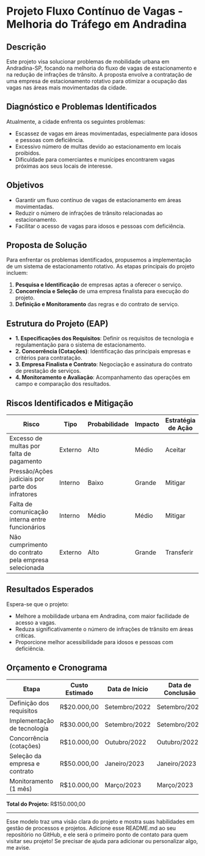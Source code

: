 # Projeto Fluxo Contínuo de Vagas - Melhoria do Tráfego em Andradina

## Descrição
Este projeto visa solucionar problemas de mobilidade urbana em Andradina-SP, focando na melhoria do fluxo de vagas de estacionamento e na redução de infrações de trânsito. A proposta envolve a contratação de uma empresa de estacionamento rotativo para otimizar a ocupação das vagas nas áreas mais movimentadas da cidade.

## Diagnóstico e Problemas Identificados
Atualmente, a cidade enfrenta os seguintes problemas:
- Escassez de vagas em áreas movimentadas, especialmente para idosos e pessoas com deficiência.
- Excessivo número de multas devido ao estacionamento em locais proibidos.
- Dificuldade para comerciantes e munícipes encontrarem vagas próximas aos seus locais de interesse.

## Objetivos
- Garantir um fluxo contínuo de vagas de estacionamento em áreas movimentadas.
- Reduzir o número de infrações de trânsito relacionadas ao estacionamento.
- Facilitar o acesso de vagas para idosos e pessoas com deficiência.

## Proposta de Solução
Para enfrentar os problemas identificados, propusemos a implementação de um sistema de estacionamento rotativo. As etapas principais do projeto incluem:
1. **Pesquisa e Identificação** de empresas aptas a oferecer o serviço.
2. **Concorrência e Seleção** de uma empresa finalista para execução do projeto.
3. **Definição e Monitoramento** das regras e do contrato de serviço.

## Estrutura do Projeto (EAP)
- **1. Especificações dos Requisitos**: Definir os requisitos de tecnologia e regulamentação para o sistema de estacionamento.
- **2. Concorrência (Cotações)**: Identificação das principais empresas e critérios para contratação.
- **3. Empresa Finalista e Contrato**: Negociação e assinatura do contrato de prestação de serviços.
- **4. Monitoramento e Avaliação**: Acompanhamento das operações em campo e comparação dos resultados.

## Riscos Identificados e Mitigação
| Risco                                          | Tipo       | Probabilidade | Impacto | Estratégia de Ação |
|------------------------------------------------|------------|---------------|---------|---------------------|
| Excesso de multas por falta de pagamento       | Externo    | Alto          | Médio   | Aceitar             |
| Pressão/Ações judiciais por parte dos infratores | Interno    | Baixo         | Grande  | Mitigar             |
| Falta de comunicação interna entre funcionários | Interno    | Médio         | Médio   | Mitigar             |
| Não cumprimento do contrato pela empresa selecionada | Externo | Alto          | Grande  | Transferir          |

## Resultados Esperados
Espera-se que o projeto:
- Melhore a mobilidade urbana em Andradina, com maior facilidade de acesso a vagas.
- Reduza significativamente o número de infrações de trânsito em áreas críticas.
- Proporcione melhor acessibilidade para idosos e pessoas com deficiência.

## Orçamento e Cronograma
| Etapa                             | Custo Estimado | Data de Início | Data de Conclusão |
|-----------------------------------|----------------|----------------|--------------------|
| Definição dos requisitos          | R$20.000,00   | Setembro/2022  | Setembro/2022     |
| Implementação de tecnologia       | R$30.000,00   | Setembro/2022  | Setembro/2022     |
| Concorrência (cotações)           | R$10.000,00   | Outubro/2022   | Outubro/2022      |
| Seleção da empresa e contrato     | R$50.000,00   | Janeiro/2023   | Janeiro/2023      |
| Monitoramento (1 mês)             | R$10.000,00   | Março/2023     | Março/2023        |

**Total do Projeto:** R$150.000,00

---

Esse modelo traz uma visão clara do projeto e mostra suas habilidades em gestão de processos e projetos. Adicione esse README.md ao seu repositório no GitHub, e ele será o primeiro ponto de contato para quem visitar seu projeto! Se precisar de ajuda para adicionar ou personalizar algo, me avise.
